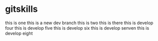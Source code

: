 # gitskills
this is one
this is a new dev branch
this is two
this is there
this is develop four
this is develop five
this is develop six
this is develop senven
this is develop eight
